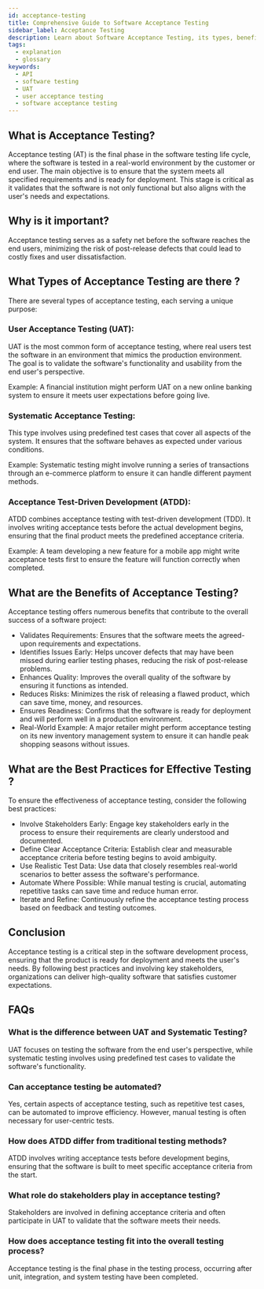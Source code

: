 ```yaml
---
id: acceptance-testing
title: Comprehensive Guide to Software Acceptance Testing
sidebar_label: Acceptance Testing
description: Learn about Software Acceptance Testing, its types, benefits, and best practices. Discover how this final phase in the testing lifecycle ensures your software meets all user requirements before release.
tags:
  - explanation
  - glossary
keywords:
  - API
  - software testing
  - UAT
  - user acceptance testing
  - software acceptance testing
---
```


## What is Acceptance Testing?
Acceptance testing (AT) is the final phase in the software testing life cycle, where the software is tested in a real-world environment by the customer or end user. The main objective is to ensure that the system meets all specified requirements and is ready for deployment. This stage is critical as it validates that the software is not only functional but also aligns with the user's needs and expectations.


## Why is it important?
Acceptance testing serves as a safety net before the software reaches the end users, minimizing the risk of post-release defects that could lead to costly fixes and user dissatisfaction.

## What Types of Acceptance Testing are there ?

There are several types of acceptance testing, each serving a unique purpose:

### User Acceptance Testing (UAT):
UAT is the most common form of acceptance testing, where real users test the software in an environment that mimics the production environment. The goal is to validate the software's functionality and usability from the end user's perspective.

Example: A financial institution might perform UAT on a new online banking system to ensure it meets user expectations before going live.

### Systematic Acceptance Testing:
This type involves using predefined test cases that cover all aspects of the system. It ensures that the software behaves as expected under various conditions.

Example: Systematic testing might involve running a series of transactions through an e-commerce platform to ensure it can handle different payment methods.

### Acceptance Test-Driven Development (ATDD):
ATDD combines acceptance testing with test-driven development (TDD). It involves writing acceptance tests before the actual development begins, ensuring that the final product meets the predefined acceptance criteria.

Example: A team developing a new feature for a mobile app might write acceptance tests first to ensure the feature will function correctly when completed.


## What are the Benefits of Acceptance Testing?

Acceptance testing offers numerous benefits that contribute to the overall success of a software project:

- Validates Requirements: Ensures that the software meets the agreed-upon requirements and expectations.
- Identifies Issues Early: Helps uncover defects that may have been missed during earlier testing phases, reducing the risk of post-release problems.
- Enhances Quality: Improves the overall quality of the software by ensuring it functions as intended.
- Reduces Risks: Minimizes the risk of releasing a flawed product, which can save time, money, and resources.
- Ensures Readiness: Confirms that the software is ready for deployment and will perform well in a production environment.
- Real-World Example: A major retailer might perform acceptance testing on its new inventory management system to ensure it can handle peak shopping seasons without issues.

## What are the Best Practices for Effective Testing ?
To ensure the effectiveness of acceptance testing, consider the following best practices:

- Involve Stakeholders Early: Engage key stakeholders early in the process to ensure their requirements are clearly understood and documented.
- Define Clear Acceptance Criteria: Establish clear and measurable acceptance criteria before testing begins to avoid ambiguity.
- Use Realistic Test Data: Use data that closely resembles real-world scenarios to better assess the software's performance.
- Automate Where Possible: While manual testing is crucial, automating repetitive tasks can save time and reduce human error.
- Iterate and Refine: Continuously refine the acceptance testing process based on feedback and testing outcomes.

## Conclusion
Acceptance testing is a critical step in the software development process, ensuring that the product is ready for deployment and meets the user's needs. By following best practices and involving key stakeholders, organizations can deliver high-quality software that satisfies customer expectations.

## FAQs

### What is the difference between UAT and Systematic Testing?

UAT focuses on testing the software from the end user's perspective, while systematic testing involves using predefined test cases to validate the software's functionality.

### Can acceptance testing be automated?

Yes, certain aspects of acceptance testing, such as repetitive test cases, can be automated to improve efficiency. However, manual testing is often necessary for user-centric tests.

### How does ATDD differ from traditional testing methods?

ATDD involves writing acceptance tests before development begins, ensuring that the software is built to meet specific acceptance criteria from the start.

### What role do stakeholders play in acceptance testing?

Stakeholders are involved in defining acceptance criteria and often participate in UAT to validate that the software meets their needs.

### How does acceptance testing fit into the overall testing process?

Acceptance testing is the final phase in the testing process, occurring after unit, integration, and system testing have been completed.
